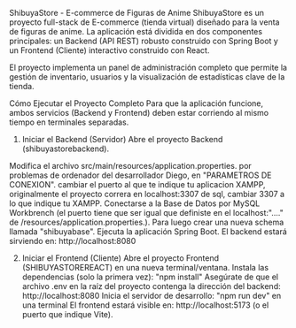 ShibuyaStore - E-commerce de Figuras de Anime
ShibuyaStore es un proyecto full-stack de E-commerce (tienda virtual) diseñado para la venta de figuras de anime. La aplicación está dividida en dos componentes principales: un Backend (API REST) robusto construido con Spring Boot y un Frontend (Cliente) interactivo construido con React.

El proyecto implementa un panel de administración completo que permite la gestión de inventario, usuarios y la visualización de estadísticas clave de la tienda.

Cómo Ejecutar el Proyecto Completo
Para que la aplicación funcione, ambos servicios (Backend y Frontend) deben estar corriendo al mismo tiempo en terminales separadas.

1. Iniciar el Backend (Servidor)
Abre el proyecto Backend (shibuyastorebackend).

Modifica el archivo src/main/resources/application.properties. por problemas de ordenador del desarrollador Diego, en "PARAMETROS DE CONEXION". cambiar el puerto al que te indique tu aplicacion XAMPP, originalmente el proyecto correra en localhost:3307 de sql, cambiar 3307 a lo que indique tu XAMPP.
Conectarse a la Base de Datos por MySQL Workbrench (el puerto tiene que ser igual que definiste en el localhost:"...." de /resources/application.properties.). Para luego crear una nueva schema llamada "shibuyabase".
Ejecuta la aplicación Spring Boot.
El backend estará sirviendo en: http://localhost:8080

2. Iniciar el Frontend (Cliente)
Abre el proyecto Frontend (SHIBUYASTOREREACT) en una nueva terminal/ventana.
Instala las dependencias (solo la primera vez): "npm install"
Asegúrate de que el archivo .env en la raíz del proyecto contenga la dirección del backend: http://localhost:8080
Inicia el servidor de desarrollo: "npm run dev" en una terminal
El frontend estará visible en: http://localhost:5173 (o el puerto que indique Vite).
